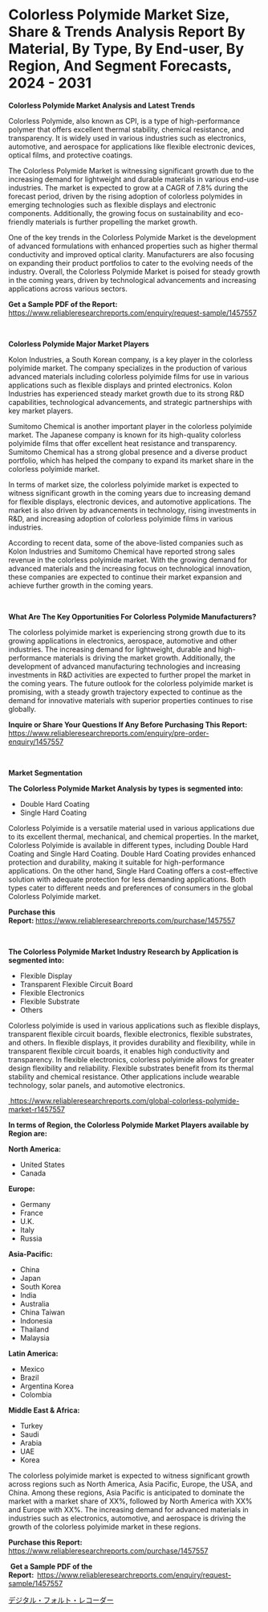 <p><h1>Colorless Polymide Market Size, Share & Trends Analysis Report By Material, By Type, By End-user, By Region, And Segment Forecasts, 2024 - 2031</h1></p><p><strong>Colorless Polymide Market Analysis and Latest Trends</strong></p>
<p><p>Colorless Polymide, also known as CPI, is a type of high-performance polymer that offers excellent thermal stability, chemical resistance, and transparency. It is widely used in various industries such as electronics, automotive, and aerospace for applications like flexible electronic devices, optical films, and protective coatings.</p><p>The Colorless Polymide Market is witnessing significant growth due to the increasing demand for lightweight and durable materials in various end-use industries. The market is expected to grow at a CAGR of 7.8% during the forecast period, driven by the rising adoption of colorless polymides in emerging technologies such as flexible displays and electronic components. Additionally, the growing focus on sustainability and eco-friendly materials is further propelling the market growth.</p><p>One of the key trends in the Colorless Polymide Market is the development of advanced formulations with enhanced properties such as higher thermal conductivity and improved optical clarity. Manufacturers are also focusing on expanding their product portfolios to cater to the evolving needs of the industry. Overall, the Colorless Polymide Market is poised for steady growth in the coming years, driven by technological advancements and increasing applications across various sectors.</p></p>
<p><strong>Get a Sample PDF of the Report:&nbsp;</strong> <a href="https://www.reliableresearchreports.com/enquiry/request-sample/1457557">https://www.reliableresearchreports.com/enquiry/request-sample/1457557</a></p>
<p>&nbsp;</p>
<p><strong>Colorless Polymide Major Market Players</strong></p>
<p><p>Kolon Industries, a South Korean company, is a key player in the colorless polyimide market. The company specializes in the production of various advanced materials including colorless polyimide films for use in various applications such as flexible displays and printed electronics. Kolon Industries has experienced steady market growth due to its strong R&D capabilities, technological advancements, and strategic partnerships with key market players.</p><p>Sumitomo Chemical is another important player in the colorless polyimide market. The Japanese company is known for its high-quality colorless polyimide films that offer excellent heat resistance and transparency. Sumitomo Chemical has a strong global presence and a diverse product portfolio, which has helped the company to expand its market share in the colorless polyimide market.</p><p>In terms of market size, the colorless polyimide market is expected to witness significant growth in the coming years due to increasing demand for flexible displays, electronic devices, and automotive applications. The market is also driven by advancements in technology, rising investments in R&D, and increasing adoption of colorless polyimide films in various industries.</p><p>According to recent data, some of the above-listed companies such as Kolon Industries and Sumitomo Chemical have reported strong sales revenue in the colorless polyimide market. With the growing demand for advanced materials and the increasing focus on technological innovation, these companies are expected to continue their market expansion and achieve further growth in the coming years.</p></p>
<p>&nbsp;</p>
<p><strong>What Are The Key Opportunities For Colorless Polymide Manufacturers?</strong></p>
<p><p>The colorless polyimide market is experiencing strong growth due to its growing applications in electronics, aerospace, automotive and other industries. The increasing demand for lightweight, durable and high-performance materials is driving the market growth. Additionally, the development of advanced manufacturing technologies and increasing investments in R&D activities are expected to further propel the market in the coming years. The future outlook for the colorless polyimide market is promising, with a steady growth trajectory expected to continue as the demand for innovative materials with superior properties continues to rise globally.</p></p>
<p><strong>Inquire or Share Your Questions If Any Before Purchasing This Report:</strong> <a href="https://www.reliableresearchreports.com/enquiry/pre-order-enquiry/1457557">https://www.reliableresearchreports.com/enquiry/pre-order-enquiry/1457557</a></p>
<p>&nbsp;</p>
<p><strong>Market Segmentation</strong></p>
<p><strong>The Colorless Polymide Market Analysis by types is segmented into:</strong></p>
<p><ul><li>Double Hard Coating</li><li>Single Hard Coating</li></ul></p>
<p><p>Colorless Polyimide is a versatile material used in various applications due to its excellent thermal, mechanical, and chemical properties. In the market, Colorless Polyimide is available in different types, including Double Hard Coating and Single Hard Coating. Double Hard Coating provides enhanced protection and durability, making it suitable for high-performance applications. On the other hand, Single Hard Coating offers a cost-effective solution with adequate protection for less demanding applications. Both types cater to different needs and preferences of consumers in the global Colorless Polyimide market.</p></p>
<p><strong>Purchase this Report:&nbsp;</strong><a href="https://www.reliableresearchreports.com/purchase/1457557">https://www.reliableresearchreports.com/purchase/1457557</a></p>
<p>&nbsp;</p>
<p><strong>The Colorless Polymide Market Industry Research by Application is segmented into:</strong></p>
<p><ul><li>Flexible Display</li><li>Transparent Flexible Circuit Board</li><li>Flexible Electronics</li><li>Flexible Substrate</li><li>Others</li></ul></p>
<p><p>Colorless polyimide is used in various applications such as flexible displays, transparent flexible circuit boards, flexible electronics, flexible substrates, and others. In flexible displays, it provides durability and flexibility, while in transparent flexible circuit boards, it enables high conductivity and transparency. In flexible electronics, colorless polyimide allows for greater design flexibility and reliability. Flexible substrates benefit from its thermal stability and chemical resistance. Other applications include wearable technology, solar panels, and automotive electronics.</p></p>
<p><a href="https://www.reliableresearchreports.com/global-colorless-polymide-market-r1457557">&nbsp;https://www.reliableresearchreports.com/global-colorless-polymide-market-r1457557</a></p>
<p><strong>In terms of Region, the Colorless Polymide Market Players available by Region are:</strong></p>
<p>
    <p> <strong> North America: </strong>
        <ul>
            <li>United States</li>
            <li>Canada</li>
        </ul>
        </p> 
    <p> <strong> Europe: </strong>
        <ul>
            <li>Germany</li>
            <li>France</li>
            <li>U.K.</li>
            <li>Italy</li>
            <li>Russia</li>
        </ul>
        </p> 
    <p> <strong> Asia-Pacific: </strong>
        <ul>
            <li>China</li>
            <li>Japan</li>
            <li>South Korea</li>
            <li>India</li>
            <li>Australia</li>
            <li>China Taiwan</li>
            <li>Indonesia</li>
            <li>Thailand</li>
            <li>Malaysia</li>
        </ul>
        </p> 
    <p> <strong> Latin America: </strong>
        <ul>
            <li>Mexico</li>
            <li>Brazil</li>
            <li>Argentina Korea</li>
            <li>Colombia</li>
        </ul>
        </p> 
    <p> <strong> Middle East & Africa: </strong>
        <ul>
            <li>Turkey</li>
            <li>Saudi</li>
            <li>Arabia</li>
            <li>UAE</li>
            <li>Korea</li>
        </ul>
    </p>
    </p>
<p><p>The colorless polyimide market is expected to witness significant growth across regions such as North America, Asia Pacific, Europe, the USA, and China. Among these regions, Asia Pacific is anticipated to dominate the market with a market share of XX%, followed by North America with XX% and Europe with XX%. The increasing demand for advanced materials in industries such as electronics, automotive, and aerospace is driving the growth of the colorless polyimide market in these regions.</p></p>
<p><strong>Purchase this Report: </strong><a href="https://www.reliableresearchreports.com/purchase/1457557">https://www.reliableresearchreports.com/purchase/1457557</a></p>
<p>&nbsp;<strong>Get a Sample PDF of the Report:&nbsp;&nbsp;</strong><a href="https://www.reliableresearchreports.com/enquiry/request-sample/1457557">https://www.reliableresearchreports.com/enquiry/request-sample/1457557</a></p>
<p><strong></strong></p>
<p><p><a href="https://github.com/nxboeu02965442/Market-Research-Report-List-3/blob/main/5977401189300.md">デジタル・フォルト・レコーダー</a></p></p>